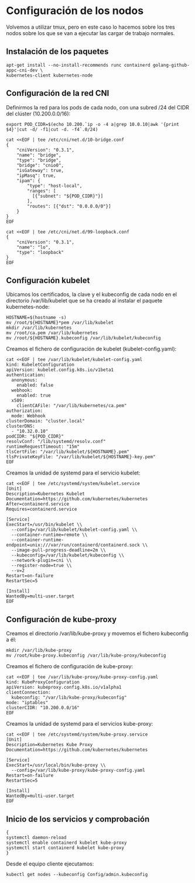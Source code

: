 # Configuración de los nodos

Volvemos a utilizar tmux, pero en este caso lo hacemos sobre los tres
nodos sobre los que se van a ejecutar las cargar de trabajo normales.

## Instalación de los paquetes

```
apt-get install --no-install-recommends runc containerd golang-github-appc-cni-dev \
kubernetes-client kubernetes-node
```

## Configuración de la red CNI

Definirmos la red para los pods de cada nodo, con una subred /24 del
CIDR del clúster (10.200.0.0/16):

```
export POD_CIDR=$(echo 10.200.`ip -o -4 a|grep 10.0.10|awk '{print $4}'|cut -d/ -f1|cut -d. -f4`.0/24)
```

```
cat <<EOF | tee /etc/cni/net.d/10-bridge.conf
{
    "cniVersion": "0.3.1",
    "name": "bridge",
    "type": "bridge",
    "bridge": "cnio0",
    "isGateway": true,
    "ipMasq": true,
    "ipam": {
        "type": "host-local",
        "ranges": [
          [{"subnet": "${POD_CIDR}"}]
        ],
        "routes": [{"dst": "0.0.0.0/0"}]
    }
}
EOF
```

```
cat <<EOF | tee /etc/cni/net.d/99-loopback.conf
{
    "cniVersion": "0.3.1",
    "name": "lo",
    "type": "loopback"
}
EOF
```

## Configuración kubelet

Ubicamos los certificados, la clave y el kubeconfig de cada nodo en el
directorio /var/lib/kubelet que se ha creado al instalar el paquete
kubernetes-node:

```
HOSTNAME=$(hostname -s)
mv /root/${HOSTNAME}*pem /var/lib/kubelet
mkdir /var/lib/kubernetes
mv /root/ca.pem /var/lib/kubernetes
mv /root/${HOSTNAME}.kubeconfig /var/lib/kubelet/kubeconfig
```

Creamos el fichero de configuración de kubelet (kubelet-config.yaml):

```
cat <<EOF | tee /var/lib/kubelet/kubelet-config.yaml
kind: KubeletConfiguration
apiVersion: kubelet.config.k8s.io/v1beta1
authentication:
  anonymous:
    enabled: false
  webhook:
    enabled: true
  x509:
    clientCAFile: "/var/lib/kubernetes/ca.pem"
authorization:
  mode: Webhook
clusterDomain: "cluster.local"
clusterDNS:
  - "10.32.0.10"
podCIDR: "${POD_CIDR}"
resolvConf: "/lib/systemd/resolv.conf"
runtimeRequestTimeout: "15m"
tlsCertFile: "/var/lib/kubelet/${HOSTNAME}.pem"
tlsPrivateKeyFile: "/var/lib/kubelet/${HOSTNAME}-key.pem"
EOF
```

Creamos la unidad de systemd para el servicio kubelet:

```
cat <<EOF | tee /etc/systemd/system/kubelet.service
[Unit]
Description=Kubernetes Kubelet
Documentation=https://github.com/kubernetes/kubernetes
After=containerd.service
Requires=containerd.service

[Service]
ExecStart=/usr/bin/kubelet \\
  --config=/var/lib/kubelet/kubelet-config.yaml \\
  --container-runtime=remote \\
  --container-runtime-endpoint=unix:///var/run/containerd/containerd.sock \\
  --image-pull-progress-deadline=2m \\
  --kubeconfig=/var/lib/kubelet/kubeconfig \\
  --network-plugin=cni \\
  --register-node=true \\
  --v=2
Restart=on-failure
RestartSec=5

[Install]
WantedBy=multi-user.target
EOF
```

## Configuración de kube-proxy

Creamos el directorio /var/lib/kube-proxy y movemos el fichero
kubeconfig a él:

```
mkdir /var/lib/kube-proxy
mv /root/kube-proxy.kubeconfig /var/lib/kube-proxy/kubeconfig
```

Creamos el fichero de configuración de kube-proxy:

```
cat <<EOF | tee /var/lib/kube-proxy/kube-proxy-config.yaml
kind: KubeProxyConfiguration
apiVersion: kubeproxy.config.k8s.io/v1alpha1
clientConnection:
  kubeconfig: "/var/lib/kube-proxy/kubeconfig"
mode: "iptables"
clusterCIDR: "10.200.0.0/16"
EOF
```

Creamos la unidad de systemd para el servicios kube-proxy:

```
cat <<EOF | tee /etc/systemd/system/kube-proxy.service
[Unit]
Description=Kubernetes Kube Proxy
Documentation=https://github.com/kubernetes/kubernetes

[Service]
ExecStart=/usr/local/bin/kube-proxy \\
  --config=/var/lib/kube-proxy/kube-proxy-config.yaml
Restart=on-failure
RestartSec=5

[Install]
WantedBy=multi-user.target
EOF
```

## Inicio de los servicios y comprobación

```
{
systemctl daemon-reload
systemctl enable containerd kubelet kube-proxy
systemctl start containerd kubelet kube-proxy
}
```

Desde el equipo cliente ejecutamos:

```
kubectl get nodes --kubeconfig Config/admin.kubeconfig
```
